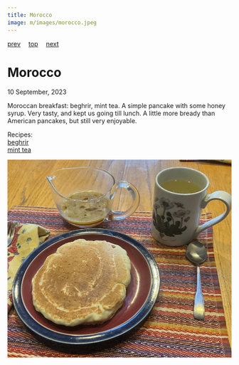 ```yaml
---
title: Morocco
image: m/images/morocco.jpeg
---
```

[prev](montenegro.md)&emsp;
[top](../index.md)&emsp;
[next](mozambique.md)
# Morocco
10 September, 2023

Moroccan breakfast: beghrir, mint tea. A simple pancake with some
honey syrup. Very tasty, and kept us going till lunch. A little more
bready than American pancakes, but still very enjoyable.

Recipes:<br>
[beghrir](https://epicureandculture.com/traditional-moroccan-breakfast-foods-recipes)<br>
[mint tea](https://www.thespruceeats.com/moroccan-mint-tea-atay-bi-nana-2394947)

![breakfast](images/morocco.jpeg)
